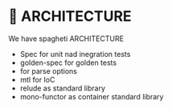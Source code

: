 # 📐 ARCHITECTURE

We have spagheti ARCHITECTURE

* Spec for unit nad inegration tests
* golden-spec for golden tests
* for parse options
* mtl for IoC
* relude as standard library
* mono-functor as container standard library

